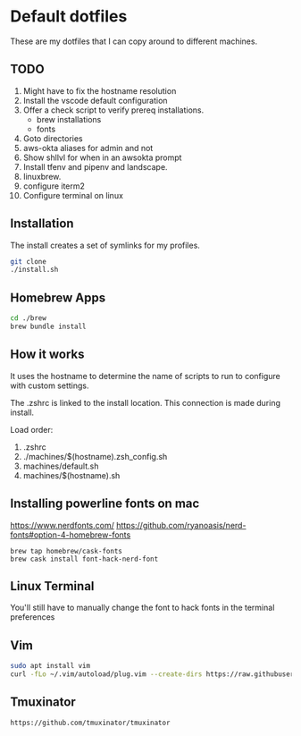 # Default dotfiles
These are my dotfiles that I can copy around to different machines.

## TODO
1. Might have to fix the hostname resolution
1. Install the vscode default configuration
1. Offer a check script to verify prereq installations.
    - brew installations
    - fonts  
1. Goto directories
1. aws-okta aliases for admin and not
1. Show shllvl for when in an awsokta prompt
1. Install tfenv and pipenv and landscape.  
1. linuxbrew.
1. configure iterm2
1. Configure terminal on linux

## Installation
The install creates a set of symlinks for my profiles.  

```sh
git clone 
./install.sh
```

## Homebrew Apps

```sh
cd ./brew
brew bundle install
```

## How it works
It uses the hostname to determine the name of scripts to run to configure with custom settings. 

The .zshrc is linked to the install location. This connection is made during install.  

Load order:
1. .zshrc
1. ./machines/$(hostname).zsh_config.sh
1. machines/default.sh
1. machines/$(hostname).sh


## Installing powerline fonts on mac

https://www.nerdfonts.com/
https://github.com/ryanoasis/nerd-fonts#option-4-homebrew-fonts

```
brew tap homebrew/cask-fonts
brew cask install font-hack-nerd-font
```

## Linux Terminal 
You'll still have to manually change the font to hack fonts in the terminal preferences  

## Vim
```sh
sudo apt install vim
curl -fLo ~/.vim/autoload/plug.vim --create-dirs https://raw.githubusercontent.com/junegunn/vim-plug/master/plug.vim
```

## Tmuxinator
```
https://github.com/tmuxinator/tmuxinator
```